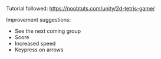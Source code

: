 Tutorial followed:
https://noobtuts.com/unity/2d-tetris-game/

Improvement suggestions:
* See the next coming group
* Score
* Increased speed 
* Keypress on arrows
